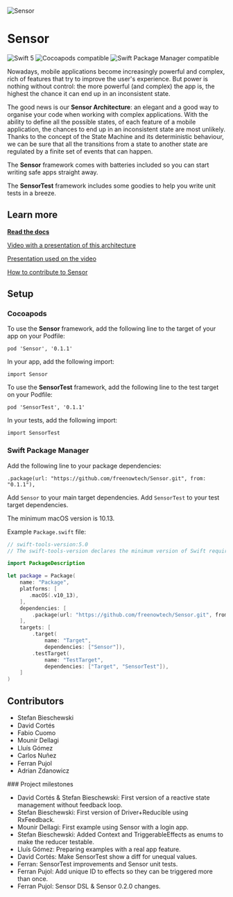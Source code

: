 ![Sensor](Docs/images/Sensor.png)

# Sensor
![Swift 5](https://img.shields.io/badge/Swift-5-orange.svg)
![Cocoapods compatible](https://img.shields.io/cocoapods/v/Sensor.svg)
![Swift Package Manager compatible](https://img.shields.io/badge/Swift%20Package%20Manager-compatible-brightgreen.svg)

Nowadays, mobile applications become increasingly powerful and complex, rich of features that try to improve the user's experience. But power is nothing without control: the more powerful (and complex) the app is, the highest the chance it can end up in an inconsistent state.

The good news is our **Sensor Architecture**: an elegant and a good way to organise your code when working with complex applications.
With the ability to define all the possible states, of each feature of a mobile application, the chances to end up in an inconsistent state are most unlikely. Thanks to the concept of the State Machine and its deterministic behaviour, we can be sure that all the transitions from a state to another state are regulated by a finite set of events that can happen.

The **Sensor** framework comes with batteries included so you can start writing safe apps straight away.

The **SensorTest** framework includes some goodies to help you write unit tests in a breeze.

## Learn more
**[Read the docs](Docs/sensor.md)**

[Video with a presentation of this architecture](https://www.youtube.com/watch?v=Dp2LQo2DOcg&t=15s)

[Presentation used on the video](https://github.com/freenowtech/Sensor/blob/master/CodingTestableAppsOnSteroids.pdf)

[How to contribute to Sensor](CONTRIBUTING.md)

## Setup
### Cocoapods
To use the **Sensor** framework, add the following line to the target of your app on your Podfile:

`pod 'Sensor', '0.1.1'`

In your app, add the following import:

`import Sensor`

To use the **SensorTest** framework, add the following line to the test target on your Podfile:

`pod 'SensorTest', '0.1.1'`

In your tests, add the following import:

`import SensorTest`

### Swift Package Manager
Add the following line to your package dependencies:

`.package(url: "https://github.com/freenowtech/Sensor.git", from: "0.1.1"),`

Add `Sensor` to your main target dependencies. Add `SensorTest` to your test target dependencies.

The minimum macOS version is 10.13.

Example `Package.swift` file:
```swift
// swift-tools-version:5.0
// The swift-tools-version declares the minimum version of Swift required to build this package.

import PackageDescription

let package = Package(
    name: "Package",
    platforms: [
       .macOS(.v10_13),
    ],
    dependencies: [
        .package(url: "https://github.com/freenowtech/Sensor.git", from: "0.1.1"),
    ],
    targets: [
        .target(
            name: "Target",
            dependencies: ["Sensor"]),
        .testTarget(
            name: "TestTarget",
            dependencies: ["Target", "SensorTest"]),
    ]
)
```

## Contributors
* Stefan Bieschewski
* David Cortés [<img src="Docs/images/SocialIcons/GitHub-Mark-32px.png" width="15" height="15">](https://github.com/davebcn87)
* Fabio Cuomo
* Mounir Dellagi
* Lluís Gómez [<img src="Docs/images/SocialIcons/GitHub-Mark-32px.png" width="15" height="15">](https://github.com/lluisgh28)
* Carlos Nuñez
* Ferran Pujol [<img src="Docs/images/SocialIcons/GitHub-Mark-32px.png" width="15" height="15">](https://github.com/ferranpujolcamins) [<img src="Docs/images/SocialIcons/Twitter_Social_Icon_Circle_Color.png" width="15" height="15">](https://twitter.com/ferranpujolca)
* Adrian Zdanowicz

### Project milestones
* David Cortés & Stefan Bieschewski: First version of a reactive state management without feedback loop.
* Stefan Bieschewski: First version of Driver+Reducible using RxFeedback.
* Mounir Dellagi: First example using Sensor with a login app.
* Stefan Bieschewski: Added Context and TriggerableEffects as enums to make the reducer testable.
* Lluís Gómez: Preparing examples with a real app feature.
* David Cortés: Make SensorTest show a diff for unequal values.
* Ferran: SensorTest improvements and Sensor unit tests.
* Ferran Pujol: Add unique ID to effects so they can be triggered more than once.
* Ferran Pujol: Sensor DSL & Sensor 0.2.0 changes.
